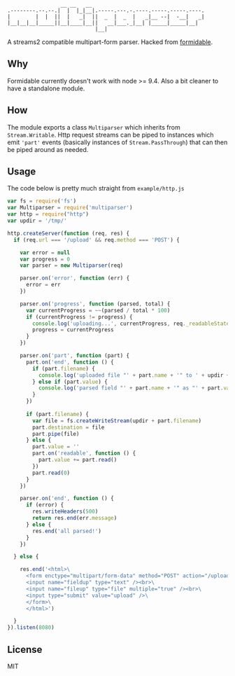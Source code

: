 ```
                 __ __   __                                    
.--------.--.--.|  |  |_|__|.-----.---.-.----.-----.-----.----.
|        |  |  ||  |   _|  ||  _  |  _  |   _|__ --|  -__|   _|
|__|__|__|_____||__|____|__||   __|___._|__| |_____|_____|__|  
                            |__|
```
A streams2 compatible multipart-form parser. Hacked from [formidable](https://github.com/felixge/node-formidable.git).

## Why
Formidable currently doesn't work with node >= 9.4. Also a bit cleaner to have a standalone module.

## How
The module exports a class `Multiparser` which inherits from `Stream.Writable`. Http request streams can be piped to instances which emit `'part'` events (basically instances of `Stream.PassThrough`) that can then be piped around as needed.

## Usage
The code below is pretty much straight from `example/http.js`
```javascript
var fs = require('fs')
var Multiparser = require('multiparser')
var http = require("http")
var updir = '/tmp/'

http.createServer(function (req, res) {
  if (req.url === '/upload' && req.method === 'POST') {

    var error = null
    var progress = 0
    var parser = new Multiparser(req)

    parser.on('error', function (err) {
      error = err
    })

    parser.on('progress', function (parsed, total) {
      var currentProgress = ~~(parsed / total * 100)
      if (currentProgress != progress) {
        console.log('uploading...', currentProgress, req._readableState.length)
        progress = currentProgress
      }
    })

    parser.on('part', function (part) {
      part.on('end', function () {
        if (part.filename) {
          console.log('uploaded file "' + part.name + '" to ' + updir + part.filename)
        } else if (part.value) {
          console.log('parsed field "' + part.name + '" as "' + part.value + '"')
        }
      })
      
      if (part.filename) {
        var file = fs.createWriteStream(updir + part.filename)
        part.destination = file
        part.pipe(file)
      } else {
        part.value = ''
        part.on('readable', function () {
          part.value += part.read()
        })
        part.read(0)
      }
    })

    parser.on('end', function () {
      if (error) {
        res.writeHeaders(500)
        return res.end(err.message)
      } else {
        res.end('all parsed!')
      }
    })

  } else {

    res.end('<html>\
      <form enctype="multipart/form-data" method="POST" action="/upload">\
      <input name="fieldup" type="text" /><br>\
      <input name="fileup" type="file" multiple="true" /><br>\
      <input type="submit" value="upload" />\
      </form>\
      </html>')

  }
}).listen(8080)
```

## License
MIT